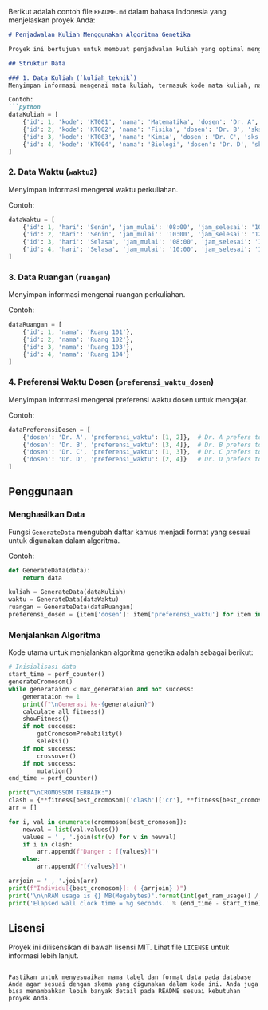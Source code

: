 Berikut adalah contoh file `README.md` dalam bahasa Indonesia yang menjelaskan proyek Anda:

```markdown
# Penjadwalan Kuliah Menggunakan Algoritma Genetika

Proyek ini bertujuan untuk membuat penjadwalan kuliah yang optimal menggunakan algoritma genetika. Sistem ini mempertimbangkan preferensi waktu dosen, menghindari bentrok waktu, dan memastikan distribusi ruangan yang efisien.

## Struktur Data

### 1. Data Kuliah (`kuliah_teknik`)
Menyimpan informasi mengenai mata kuliah, termasuk kode mata kuliah, nama mata kuliah, dosen pengajar, dan jumlah SKS.

Contoh:
```python
dataKuliah = [
    {'id': 1, 'kode': 'KT001', 'nama': 'Matematika', 'dosen': 'Dr. A', 'sks': 3},
    {'id': 2, 'kode': 'KT002', 'nama': 'Fisika', 'dosen': 'Dr. B', 'sks': 2},
    {'id': 3, 'kode': 'KT003', 'nama': 'Kimia', 'dosen': 'Dr. C', 'sks': 2},
    {'id': 4, 'kode': 'KT004', 'nama': 'Biologi', 'dosen': 'Dr. D', 'sks': 3}
]
```

### 2. Data Waktu (`waktu2`)
Menyimpan informasi mengenai waktu perkuliahan.

Contoh:
```python
dataWaktu = [
    {'id': 1, 'hari': 'Senin', 'jam_mulai': '08:00', 'jam_selesai': '10:00'},
    {'id': 2, 'hari': 'Senin', 'jam_mulai': '10:00', 'jam_selesai': '12:00'},
    {'id': 3, 'hari': 'Selasa', 'jam_mulai': '08:00', 'jam_selesai': '10:00'},
    {'id': 4, 'hari': 'Selasa', 'jam_mulai': '10:00', 'jam_selesai': '12:00'}
]
```

### 3. Data Ruangan (`ruangan`)
Menyimpan informasi mengenai ruangan perkuliahan.

Contoh:
```python
dataRuangan = [
    {'id': 1, 'nama': 'Ruang 101'},
    {'id': 2, 'nama': 'Ruang 102'},
    {'id': 3, 'nama': 'Ruang 103'},
    {'id': 4, 'nama': 'Ruang 104'}
]
```

### 4. Preferensi Waktu Dosen (`preferensi_waktu_dosen`)
Menyimpan informasi mengenai preferensi waktu dosen untuk mengajar.

Contoh:
```python
dataPreferensiDosen = [
    {'dosen': 'Dr. A', 'preferensi_waktu': [1, 2]},  # Dr. A prefers to teach at time slots 1 and 2
    {'dosen': 'Dr. B', 'preferensi_waktu': [3, 4]},  # Dr. B prefers to teach at time slots 3 and 4
    {'dosen': 'Dr. C', 'preferensi_waktu': [1, 3]},  # Dr. C prefers to teach at time slots 1 and 3
    {'dosen': 'Dr. D', 'preferensi_waktu': [2, 4]}   # Dr. D prefers to teach at time slots 2 and 4
]
```

## Penggunaan

### Menghasilkan Data
Fungsi `GenerateData` mengubah daftar kamus menjadi format yang sesuai untuk digunakan dalam algoritma.

Contoh:
```python
def GenerateData(data):
    return data

kuliah = GenerateData(dataKuliah)
waktu = GenerateData(dataWaktu)
ruangan = GenerateData(dataRuangan)
preferensi_dosen = {item['dosen']: item['preferensi_waktu'] for item in dataPreferensiDosen}
```

### Menjalankan Algoritma
Kode utama untuk menjalankan algoritma genetika adalah sebagai berikut:

```python
# Inisialisasi data
start_time = perf_counter()
generateCromosom()
while generataion < max_generataion and not success:
    generataion += 1
    print(f"\nGenerasi ke-{generataion}")
    calculate_all_fitness()
    showFitness()
    if not success:
        getCromosomProbability()
        seleksi()
    if not success:
        crossover()
    if not success:
        mutation()
end_time = perf_counter()

print("\nCROMOSSOM TERBAIK:")
clash = {**fitness[best_cromosom]['clash']['cr'], **fitness[best_cromosom]['clash']['cd']}
arr = []

for i, val in enumerate(crommosom[best_cromosom]):
    newval = list(val.values())
    values = ' , '.join(str(v) for v in newval)
    if i in clash:
        arr.append(f"Danger : [{values}]")
    else:
        arr.append(f"[{values}]")

arrjoin = ' , '.join(arr)
print(f"Individu[{best_cromosom}]: ( {arrjoin} )")
print('\n\nRAM usage is {} MB(Megabytes)'.format(int(get_ram_usage() / 1024 / 1024)))
print('Elapsed wall clock time = %g seconds.' % (end_time - start_time))
```

## Lisensi
Proyek ini dilisensikan di bawah lisensi MIT. Lihat file `LICENSE` untuk informasi lebih lanjut.
```

Pastikan untuk menyesuaikan nama tabel dan format data pada database Anda agar sesuai dengan skema yang digunakan dalam kode ini. Anda juga bisa menambahkan lebih banyak detail pada README sesuai kebutuhan proyek Anda.
